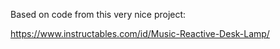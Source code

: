 Based on code from this very nice project:

https://www.instructables.com/id/Music-Reactive-Desk-Lamp/

